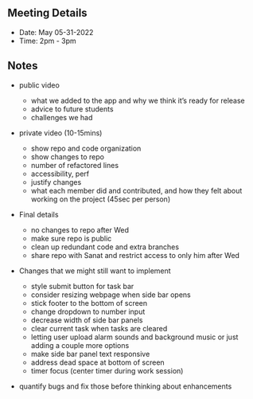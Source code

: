 ## Meeting Details

- Date: May 05-31-2022
- Time: 2pm - 3pm


## Notes
* public video
  * what we added to the app and why we think it’s ready for release
  * advice to future students
  * challenges we had
  
* private video (10-15mins)
  * show repo and code organization
  * show changes to repo
  * number of refactored lines
  * accessibility, perf
  * justify changes
  * what each member did and contributed, and how they felt about working on the project (45sec per person)

* Final details
  * no changes to repo after Wed
  * make sure repo is public
  * clean up redundant code and extra branches
  * share repo with Sanat and restrict access to only him after Wed

* Changes that we might still want to implement
  * style submit button for task bar
  * consider resizing webpage when side bar opens
  * stick footer to the bottom of screen
  * change dropdown to number input
  * decrease width of side bar panels
  * clear current task when tasks are cleared
  * letting user upload alarm sounds and background music or just adding a couple more options
  * make side bar panel text responsive
  * address dead space at bottom of screen
  * timer focus (center timer during work session)
  
* quantify bugs and fix those before thinking about enhancements